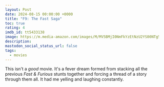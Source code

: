 ```yaml
---
layout: Post
date: 2024-08-15 00:00:00 +0000
title: "F9: The Fast Saga"
toc: true
rating: 4
imdb_id: tt5433138
image: https://m.media-amazon.com/images/M/MV5BMjI0NmFkYzEtNzU2YS00NTg5LWIwYmMtNmQ1MTU0OGJjOTMxXkEyXkFqcGdeQXVyMjMxOTE0ODA@._V1_SX300.jpg
description: 
mastodon_social_status_url: false
tags: 
  - movies
---
```




This isn't a _good_ movie. It's a fever dream formed from stacking all the previous _Fast & Furious_ stunts together and forcing a thread of a story through them all. It had me yelling and laughing constantly.
